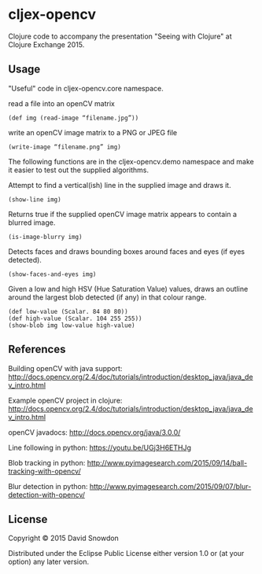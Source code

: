 # cljex-opencv

Clojure code to accompany the presentation "Seeing with Clojure" at Clojure Exchange 2015.

## Usage

"Useful" code in cljex-opencv.core namespace.

read a file into an openCV matrix

    (def img (read-image “filename.jpg”))

write an openCV image matrix to a PNG or JPEG file

    (write-image “filename.png” img)

The following functions are in the cljex-opencv.demo namespace and make it easier to test out the supplied algorithms.

Attempt to find a vertical(ish) line in the supplied image and draws it.

    (show-line img)

Returns true if the supplied openCV image matrix appears to contain a blurred image.

    (is-image-blurry img)

Detects faces and draws bounding boxes around faces and eyes (if eyes detected).

    (show-faces-and-eyes img)

Given a low and high HSV (Hue Saturation Value) values, draws an outline around the largest blob detected (if any) in that colour range.

    (def low-value (Scalar. 84 80 80))
    (def high-value (Scalar. 104 255 255))
    (show-blob img low-value high-value)

## References

Building openCV with java support: http://docs.opencv.org/2.4/doc/tutorials/introduction/desktop_java/java_dev_intro.html

Example openCV project in clojure: http://docs.opencv.org/2.4/doc/tutorials/introduction/desktop_java/java_dev_intro.html

openCV javadocs: http://docs.opencv.org/java/3.0.0/

Line following in python: https://youtu.be/UGj3H6ETHJg

Blob tracking in python: http://www.pyimagesearch.com/2015/09/14/ball-tracking-with-opencv/

Blur detection in python: http://www.pyimagesearch.com/2015/09/07/blur-detection-with-opencv/

## License

Copyright © 2015 David Snowdon

Distributed under the Eclipse Public License either version 1.0 or (at
your option) any later version.
